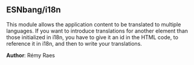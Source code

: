 <a name="module_ESNbang/i18n"></a>

## ESNbang/i18n
This module allows the application content to be translated to multiple languages.
If you want to introduce translations for another element than those initialized
in i18n, you have to give it an id in the HTML code, to reference it in i18n, and
then to write your translations.

**Author**: Rémy Raes  
